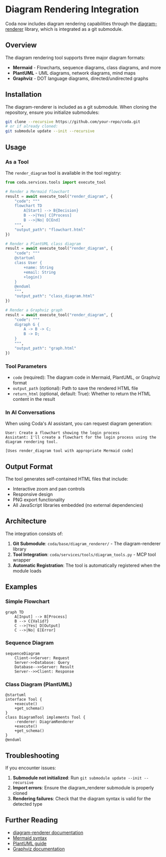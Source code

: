# Diagram Rendering Integration

Coda now includes diagram rendering capabilities through the [diagram-renderer](https://github.com/djvolz/diagram-renderer) library, which is integrated as a git submodule.

## Overview

The diagram rendering tool supports three major diagram formats:
- **Mermaid** - Flowcharts, sequence diagrams, class diagrams, and more
- **PlantUML** - UML diagrams, network diagrams, mind maps
- **Graphviz** - DOT language diagrams, directed/undirected graphs

## Installation

The diagram-renderer is included as a git submodule. When cloning the repository, ensure you initialize submodules:

```bash
git clone --recursive https://github.com/your-repo/coda.git
# or if already cloned:
git submodule update --init --recursive
```

## Usage

### As a Tool

The `render_diagram` tool is available in the tool registry:

```python
from coda.services.tools import execute_tool

# Render a Mermaid flowchart
result = await execute_tool("render_diagram", {
    "code": """
    flowchart TD
        A[Start] --> B{Decision}
        B -->|Yes| C[Process]
        B -->|No| D[End]
    """,
    "output_path": "flowchart.html"
})

# Render a PlantUML class diagram
result = await execute_tool("render_diagram", {
    "code": """
    @startuml
    class User {
        +name: String
        +email: String
        +login()
    }
    @enduml
    """,
    "output_path": "class_diagram.html"
})

# Render a Graphviz graph
result = await execute_tool("render_diagram", {
    "code": """
    digraph G {
        A -> B -> C;
        B -> D;
    }
    """,
    "output_path": "graph.html"
})
```

### Tool Parameters

- `code` (required): The diagram code in Mermaid, PlantUML, or Graphviz format
- `output_path` (optional): Path to save the rendered HTML file
- `return_html` (optional, default: True): Whether to return the HTML content in the result

### In AI Conversations

When using Coda's AI assistant, you can request diagram generation:

```
User: Create a flowchart showing the login process
Assistant: I'll create a flowchart for the login process using the diagram rendering tool.

[Uses render_diagram tool with appropriate Mermaid code]
```

## Output Format

The tool generates self-contained HTML files that include:
- Interactive zoom and pan controls
- Responsive design
- PNG export functionality
- All JavaScript libraries embedded (no external dependencies)

## Architecture

The integration consists of:
1. **Git Submodule**: `coda/base/diagram_renderer/` - The diagram-renderer library
2. **Tool Integration**: `coda/services/tools/diagram_tools.py` - MCP tool wrapper
3. **Automatic Registration**: The tool is automatically registered when the module loads

## Examples

### Simple Flowchart
```mermaid
graph TD
    A[Input] --> B[Process]
    B --> C{Valid?}
    C -->|Yes| D[Output]
    C -->|No| E[Error]
```

### Sequence Diagram
```mermaid
sequenceDiagram
    Client->>Server: Request
    Server->>Database: Query
    Database-->>Server: Result
    Server-->>Client: Response
```

### Class Diagram (PlantUML)
```plantuml
@startuml
interface Tool {
    +execute()
    +get_schema()
}
class DiagramTool implements Tool {
    -renderer: DiagramRenderer
    +execute()
    +get_schema()
}
@enduml
```

## Troubleshooting

If you encounter issues:

1. **Submodule not initialized**: Run `git submodule update --init --recursive`
2. **Import errors**: Ensure the diagram_renderer submodule is properly cloned
3. **Rendering failures**: Check that the diagram syntax is valid for the detected type

## Further Reading

- [diagram-renderer documentation](https://github.com/djvolz/diagram-renderer)
- [Mermaid syntax](https://mermaid.js.org/syntax/syntax.html)
- [PlantUML guide](https://plantuml.com/guide)
- [Graphviz documentation](https://graphviz.org/documentation/)